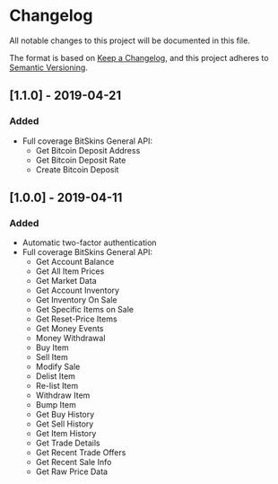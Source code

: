 # Changelog
All notable changes to this project will be documented in this file.

The format is based on [Keep a Changelog](https://keepachangelog.com/en/1.0.0/),
and this project adheres to [Semantic Versioning](https://semver.org/spec/v2.0.0.html).

## [1.1.0] - 2019-04-21
### Added
- Full coverage BitSkins General API:
  - Get Bitcoin Deposit Address
  - Get Bitcoin Deposit Rate
  - Create Bitcoin Deposit
  
## [1.0.0] - 2019-04-11
### Added
- Automatic two-factor authentication
- Full coverage BitSkins General API:
  - Get Account Balance
  - Get All Item Prices
  - Get Market Data
  - Get Account Inventory
  - Get Inventory On Sale
  - Get Specific Items on Sale
  - Get Reset-Price Items
  - Get Money Events
  - Money Withdrawal
  - Buy Item
  - Sell Item
  - Modify Sale
  - Delist Item
  - Re-list Item
  - Withdraw Item
  - Bump Item
  - Get Buy History
  - Get Sell History
  - Get Item History
  - Get Trade Details
  - Get Recent Trade Offers
  - Get Recent Sale Info
  - Get Raw Price Data
